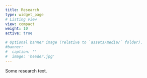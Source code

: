 ```yaml
---
title: Research
type: widget_page
# Listing view
view: compact
weight: 10
active: true

# Optional banner image (relative to `assets/media/` folder).
#banner:
#  caption: ''
#  image: 'header.jpg'
---
```

Some research text.